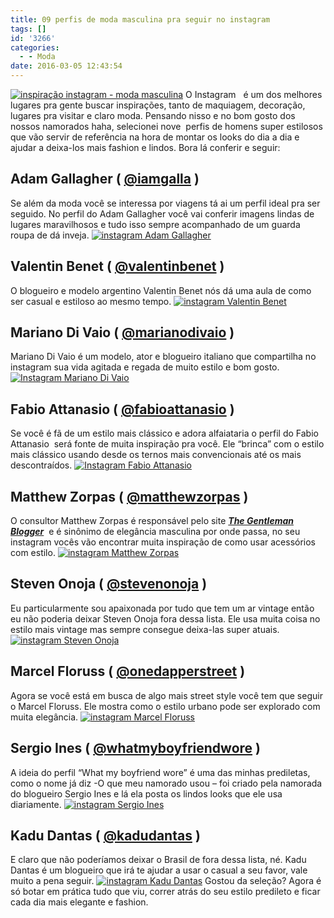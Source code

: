 ```yaml
---
title: 09 perfis de moda masculina pra seguir no instagram
tags: []
id: '3266'
categories:
  - - Moda
date: 2016-03-05 12:43:54
---
```


[![inspiração instagram - moda masculina](/wp-content/uploads/2016/01/moda-masculina-instagram.jpg)](/wp-content/uploads/2016/01/moda-masculina-instagram.jpg) O Instagram   é um dos melhores lugares pra gente buscar inspirações, tanto de maquiagem, decoração, lugares pra visitar e claro moda. Pensando nisso e no bom gosto dos nossos namorados haha, selecionei nove  perfis de homens super estilosos que vão servir de referência na hora de montar os looks do dia a dia e ajudar a deixa-los mais fashion e lindos. Bora lá conferir e seguir:

## Adam Gallagher ( **[@iamgalla](https://www.instagram.com/iamgalla/)** )

Se além da moda você se interessa por viagens tá ai um perfil ideal pra ser seguido. No perfil do Adam Gallagher você vai conferir imagens lindas de lugares maravilhosos e tudo isso sempre acompanhado de um guarda roupa de dá inveja. [![instagram Adam Gallagher](/wp-content/uploads/2016/01/Adam-Gallagher-@iamgalla-.jpg)](/wp-content/uploads/2016/01/Adam-Gallagher-@iamgalla-.jpg)

## **Valentin Benet ( [@valentinbenet](https://www.instagram.com/valentinbenet/) )**

O blogueiro e modelo argentino Valentin Benet nós dá uma aula de como ser casual e estiloso ao mesmo tempo. [![instagram Valentin Benet](/wp-content/uploads/2016/01/Valentin-Benet-@valentinbenet-.jpg)](/wp-content/uploads/2016/01/Valentin-Benet-@valentinbenet-.jpg)

## **Mariano Di Vaio ( [@marianodivaio](https://www.instagram.com/marianodivaio/) )**

Mariano Di Vaio é um modelo, ator e blogueiro italiano que compartilha no instagram sua vida agitada e regada de muito estilo e bom gosto. [![Instagram Mariano Di Vaio](/wp-content/uploads/2016/01/Mariano-Di-Vaio.jpg)](/wp-content/uploads/2016/01/Mariano-Di-Vaio.jpg)

## **Fabio Attanasio ( [@fabioattanasio](https://www.instagram.com/fabioattanasio/) )**

Se você é fã de um estilo mais clássico e adora alfaiataria o perfil do Fabio Attanasio  será fonte de muita inspiração pra você. Ele “brinca” com o estilo mais clássico usando desde os ternos mais convencionais até os mais descontraídos. [![Instagram Fabio Attanasio](/wp-content/uploads/2016/01/Fabio-Attanasio.jpg)](/wp-content/uploads/2016/01/Fabio-Attanasio.jpg)

## **Matthew Zorpas ( [@matthewzorpas](https://www.instagram.com/matthewzorpas/) )**

O consultor Matthew Zorpas é responsável pelo site **_[The Gentleman](http://www.thegentlemanblogger.com/) [Blogger](http://www.thegentlemanblogger.com/)_**  e é sinônimo de elegância masculina por onde passa, no seu instagram vocês vão encontrar muita inspiração de como usar acessórios com estilo. [![instagram Matthew Zorpas](/wp-content/uploads/2016/01/Matthew-Zorpas.jpg)](/wp-content/uploads/2016/01/Matthew-Zorpas.jpg)

## **Steven Onoja ( [@stevenonoja](https://www.instagram.com/stevenonoja/) )**

Eu particularmente sou apaixonada por tudo que tem um ar vintage então eu não poderia deixar Steven Onoja fora dessa lista. Ele usa muita coisa no estilo mais vintage mas sempre consegue deixa-las super atuais. [![instagram Steven Onoja](/wp-content/uploads/2016/01/Steven-Onoja.jpg)](/wp-content/uploads/2016/01/Steven-Onoja.jpg)

## **Marcel Floruss ( [@onedapperstreet](https://www.instagram.com/onedapperstreet/) )**

Agora se você está em busca de algo mais street style você tem que seguir o Marcel Floruss. Ele mostra como o estilo urbano pode ser explorado com muita elegância. [![instagram Marcel Floruss](/wp-content/uploads/2016/01/Marcel-Floruss-.jpg)](/wp-content/uploads/2016/01/Marcel-Floruss-.jpg)

## **Sergio Ines ( [@whatmyboyfriendwore](https://www.instagram.com/whatmyboyfriendwore/) )**

A ideia do perfil “What my boyfriend wore” é uma das minhas prediletas, como o nome já diz -O que meu namorado usou – foi criado pela namorada do blogueiro Sergio Ines e lá ela posta os lindos looks que ele usa diariamente. [![instagram Sergio Ines](/wp-content/uploads/2016/01/Sergio-Ines-.jpg)](/wp-content/uploads/2016/01/Sergio-Ines-.jpg)

## **Kadu Dantas ( [@kadudantas](https://www.instagram.com/kadudantas/) )**

E claro que não poderíamos deixar o Brasil de fora dessa lista, né. Kadu Dantas é um blogueiro que irá te ajudar a usar o casual a seu favor, vale muito a pena seguir. [![instagram Kadu Dantas](/wp-content/uploads/2016/01/kadu-dantas.jpg)](/wp-content/uploads/2016/01/kadu-dantas.jpg) Gostou da seleção? Agora é só botar em prática tudo que viu, correr atrás do seu estilo predileto e ficar cada dia mais elegante e fashion.
